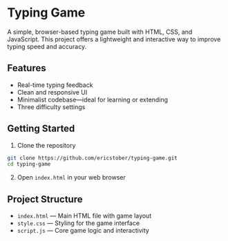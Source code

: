 # Typing Game

A simple, browser-based typing game built with HTML, CSS, and JavaScript. This project offers a lightweight and interactive way to improve typing speed and accuracy.

## Features

- Real-time typing feedback
- Clean and responsive UI
- Minimalist codebase—ideal for learning or extending
- Three difficulty settings

## Getting Started

1. Clone the repository

```bash
git clone https://github.com/ericstober/typing-game.git
cd typing-game
```

2. Open `index.html` in your web browser

## Project Structure

- `index.html` — Main HTML file with game layout
- `style.css` — Styling for the game interface
- `script.js` — Core game logic and interactivity
